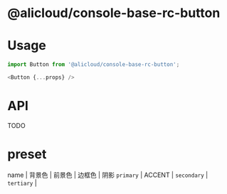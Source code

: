 @alicloud/console-base-rc-button
===

# Usage

```typescript jsx
import Button from '@alicloud/console-base-rc-button';

<Button {...props} />
```

# API

TODO

# preset

name | 背景色 | 前景色 | 边框色 | 阴影
`primary` | ACCENT | 
`secondary` | 
`tertiary` | 
